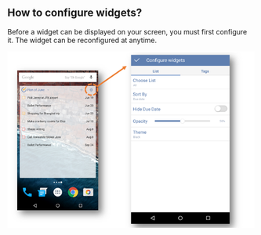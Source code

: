 ## How to configure widgets?

Before a widget can be displayed on your screen, you must first configure it. The widget can be reconfigured at anytime.

![](../images/androidwidgetconfi.png)

